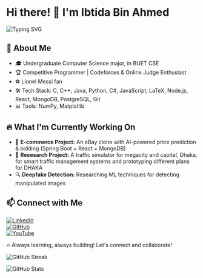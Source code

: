 # Hi there! 👋 I'm Ibtida Bin Ahmed

![Typing SVG](https://readme-typing-svg.herokuapp.com?size=25&color=36BCF7&lines=Competitive+Programmer;Software+Development+enthusiast;AI+Enthusiast;Always+Learning!+🚀)

## 🚀 About Me
- 🎓 Undergraduate Computer Science major, in BUET CSE
- 🏆 Competitive Programmer | Codeforces & Online Judge Enthusiast
- ⚽ Lionel Messi fan
- 🛠️ Tech Stack: C, C++, Java, Python, C#, JavaScript, LaTeX, Node.js, React, MongoDB, PostgreSQL, Git
- 📊 Tools: NumPy, Matplotlib

## 🔥 What I'm Currently Working On
- 🛒 **E-commerce Project:** An eBay clone with AI-powered price prediction & bidding (Spring Boot + React + MongoDB)
- 🚦 **Resesarch Project:** A traffic simulator for megacity and capital, Dhaka, for smart traffic management systems and prototyping different plans for DHAKA
- 🔍 **Deepfake Detection:** Researching ML techniques for detecting manipulated images

## 📫 Connect with Me
[![LinkedIn](https://img.shields.io/badge/LinkedIn-Profile-blue?style=flat-square&logo=linkedin)](https://www.linkedin.com/in/ibtida-bin-ahmed/)  
[![GitHub](https://img.shields.io/badge/GitHub-Profile-black?style=flat-square&logo=github)](https://github.com/IbtidaBinAhmed)  
[![YouTube](https://img.shields.io/badge/YouTube-gschatten-red?style=flat-square&logo=youtube)](https://www.youtube.com/@ggschatten)  

🔥 Always learning, always building! Let's connect and collaborate!

![GitHub Streak](https://github-readme-streak-stats.herokuapp.com/?user=Ibtida01&theme=tokyonight)

![GitHub Stats](https://github-readme-stats.vercel.app/api?username=Ibtida01&show_icons=true&theme=radical)
